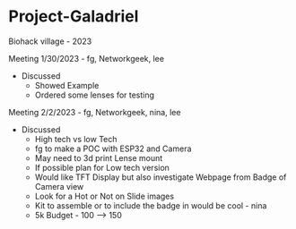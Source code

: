# Project-Galadriel

Biohack village - 2023

Meeting 1/30/2023 - fg, Networkgeek, lee
 - Discussed
   - Showed Example
   - Ordered some lenses for testing

Meeting 2/2/2023 - fg, Networkgeek, nina, lee
  - Discussed 
    - High tech vs low Tech
    - fg to make a POC with ESP32 and Camera
    - May need to 3d print Lense mount
    - If possible plan for Low tech version
    - Would like TFT Display but also investigate Webpage from Badge of Camera view
    - Look for a Hot or Not on Slide images
    - Kit to assemble or to include the badge in would be cool - nina
    - 5k Budget - 100 --> 150 
    
